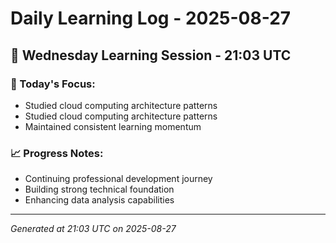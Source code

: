 # Daily Learning Log - 2025-08-27

## 📅 Wednesday Learning Session - 21:03 UTC

### 🎯 Today's Focus:
- Studied cloud computing architecture patterns
- Studied cloud computing architecture patterns
- Maintained consistent learning momentum

### 📈 Progress Notes:
- Continuing professional development journey
- Building strong technical foundation
- Enhancing data analysis capabilities

---
*Generated at 21:03 UTC on 2025-08-27*
